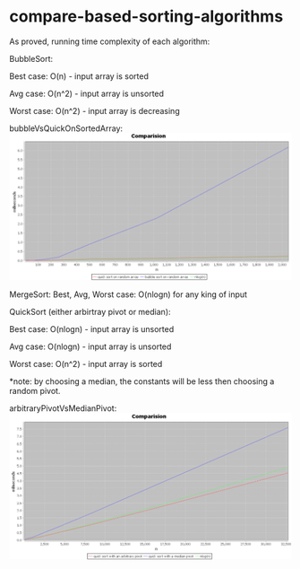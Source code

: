 # compare-based-sorting-algorithms
As proved, running time complexity of each algorithm:

BubbleSort:

Best case: O(n) - input array is sorted

Avg case: O(n^2) - input array is unsorted

Worst case: O(n^2) - input array is decreasing

bubbleVsQuickOnSortedArray:
![sorted](https://github.com/ofir1080/compare-based-sorting-algorithms/blob/master/sorted.PNG)

MergeSort:
Best, Avg, Worst case: O(nlogn) for any king of input

QuickSort (either arbirtray pivot or median):

Best case: O(nlogn) - input array is unsorted  

Avg case: O(nlogn) - input array is unsorted

Worst case: O(n^2) - input array is sorted

*note: by choosing a median, the constants will be less then choosing a random pivot.

arbitraryPivotVsMedianPivot:
![quickquick](https://github.com/ofir1080/compare-based-sorting-algorithms/blob/master/quickquick.PNG)
